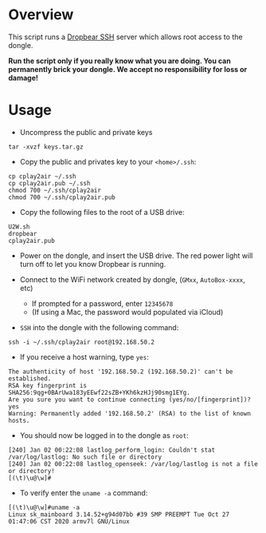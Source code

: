 # Overview

This script runs a [Dropbear SSH](https://github.com/mkj/dropbear) server which allows root access to the dongle.

**Run the script only if you really know what you are doing. You can permanently brick your dongle. We accept no responsibility for loss or damage!**

# Usage

- Uncompress the public and private keys
```
tar -xvzf keys.tar.gz
```

- Copy the public and privates key to your `<home>/.ssh`:
```
cp cplay2air ~/.ssh
cp cplay2air.pub ~/.ssh
chmod 700 ~/.ssh/cplay2air
chmod 700 ~/.ssh/cplay2air.pub
```

- Copy the following files to the root of a USB drive:
```
U2W.sh
dropbear
cplay2air.pub
```

- Power on the dongle, and insert the USB drive. The red power light will turn off to let you know Dropbear is running.

- Connect to the WiFi network created by dongle, (`GMxx`, `AutoBox-xxxx`, etc)
  - If prompted for a password, enter `12345678`
  - (If using a Mac, the password would populated via iCloud)

- `SSH` into the dongle with the following command:
```
ssh -i ~/.ssh/cplay2air root@192.168.50.2
```

- If you receive a host warning, type `yes`:
```
The authenticity of host '192.168.50.2 (192.168.50.2)' can't be established. 
RSA key fingerprint is SHA256:9qg+0BArUwa183yEEwf22sZB+YKh6kzHJj90smg1EYg. 
Are you sure you want to continue connecting (yes/no/[fingerprint])? yes
Warning: Permanently added '192.168.50.2' (RSA) to the list of known hosts.
```

- You should now be logged in to the dongle as `root`:
```
[240] Jan 02 00:22:08 lastlog_perform_login: Couldn't stat /var/log/lastlog: No such file or directory
[240] Jan 02 00:22:08 lastlog_openseek: /var/log/lastlog is not a file or directory!
[(\t)\u@\w]#
```

- To verify enter the `uname -a` command: 
```
[(\t)\u@\w]#uname -a
Linux sk_mainboard 3.14.52+g94d07bb #39 SMP PREEMPT Tue Oct 27 01:47:06 CST 2020 armv7l GNU/Linux
```
